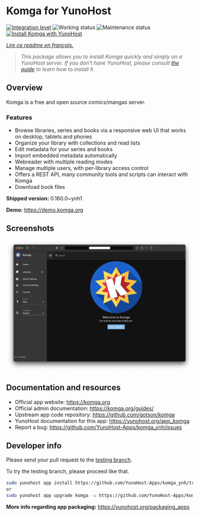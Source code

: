 <!--
N.B.: This README was automatically generated by https://github.com/YunoHost/apps/tree/master/tools/README-generator
It shall NOT be edited by hand.
-->

# Komga for YunoHost

[![Integration level](https://dash.yunohost.org/integration/komga.svg)](https://dash.yunohost.org/appci/app/komga) ![Working status](https://ci-apps.yunohost.org/ci/badges/komga.status.svg) ![Maintenance status](https://ci-apps.yunohost.org/ci/badges/komga.maintain.svg)
[![Install Komga with YunoHost](https://install-app.yunohost.org/install-with-yunohost.svg)](https://install-app.yunohost.org/?app=komga)

*[Lire ce readme en français.](./README_fr.md)*

> *This package allows you to install Komga quickly and simply on a YunoHost server.
If you don't have YunoHost, please consult [the guide](https://yunohost.org/#/install) to learn how to install it.*

## Overview

Komga is a free and open source comics/mangas server.

### Features

- Browse libraries, series and books via a responsive web UI that works on desktop, tablets and phones
- Organize your library with collections and read lists
- Edit metadata for your series and books
- Import embedded metadata automatically
- Webreader with multiple reading modes
- Manage multiple users, with per-library access control
- Offers a REST API, many community tools and scripts can interact with Komga
- Download book files


**Shipped version:** 0.160.0~ynh1

**Demo:** https://demo.komga.org

## Screenshots

![Screenshot of Komga](./doc/screenshots/home.png)

## Documentation and resources

* Official app website: <https://komga.org>
* Official admin documentation: <https://komga.org/guides/>
* Upstream app code repository: <https://github.com/gotson/komga>
* YunoHost documentation for this app: <https://yunohost.org/app_komga>
* Report a bug: <https://github.com/YunoHost-Apps/komga_ynh/issues>

## Developer info

Please send your pull request to the [testing branch](https://github.com/YunoHost-Apps/komga_ynh/tree/testing).

To try the testing branch, please proceed like that.

``` bash
sudo yunohost app install https://github.com/YunoHost-Apps/komga_ynh/tree/testing --debug
or
sudo yunohost app upgrade komga -u https://github.com/YunoHost-Apps/komga_ynh/tree/testing --debug
```

**More info regarding app packaging:** <https://yunohost.org/packaging_apps>
